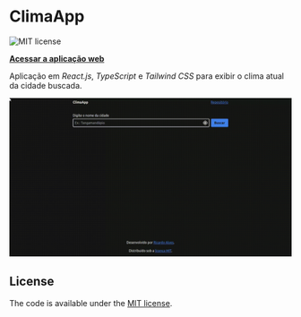 # ClimaApp

<img src="https://img.shields.io/static/v1?label=license&message=MIT&color=green&style=for-the-badge&logo=mit" alt="MIT license">

[**Acessar a aplicação web**](https://react-weather-hk7qwnmhm-ricardospalves.vercel.app)

Aplicação em _React.js_, _TypeScript_ e _Tailwind CSS_ para exibir o clima atual da cidade buscada.

<img src="./app.gif" alt="Demonstração do aplicativo.">

## License

The code is available under the [MIT license](https://github.com/ricardospalves/react-weather/blob/main/LICENSE).
